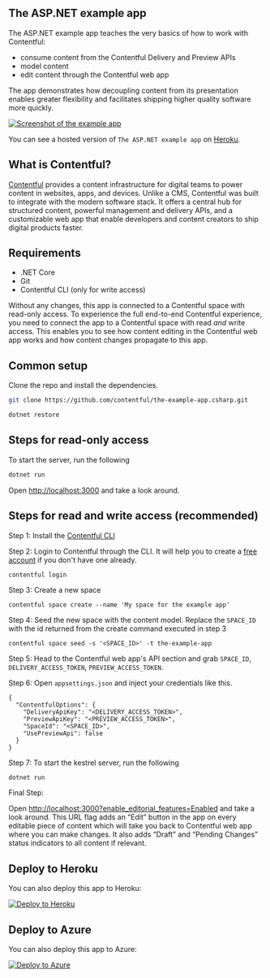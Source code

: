 ## The ASP.NET example app

The ASP.NET example app teaches the very basics of how to work with Contentful:

- consume content from the Contentful Delivery and Preview APIs
- model content
- edit content through the Contentful web app

The app demonstrates how decoupling content from its presentation enables greater flexibility and facilitates shipping higher quality software more quickly.

<a href="https://the-example-app-csharp.herokuapp.com/" target="_blank"><img src="https://images.contentful.com/qz0n5cdakyl9/4GZmvrdodGM6CksMCkkAEq/700a527b8203d4d3ccd3c303c5b3e2aa/the-example-app.png" alt="Screenshot of the example app"/></a>

You can see a hosted version of `The ASP.NET example app` on <a href="https://the-example-app-csharp.herokuapp.com/" target="_blank">Heroku</a>.

## What is Contentful?
[Contentful](https://www.contentful.com) provides a content infrastructure for digital teams to power content in websites, apps, and devices. Unlike a CMS, Contentful was built to integrate with the modern software stack. It offers a central hub for structured content, powerful management and delivery APIs, and a customizable web app that enable developers and content creators to ship digital products faster.

## Requirements

* .NET Core
* Git
* Contentful CLI (only for write access)

Without any changes, this app is connected to a Contentful space with read-only access. To experience the full end-to-end Contentful experience, you need to connect the app to a Contentful space with read _and_ write access. This enables you to see how content editing in the Contentful web app works and how content changes propagate to this app.

## Common setup

Clone the repo and install the dependencies.

```bash
git clone https://github.com/contentful/the-example-app.csharp.git
```

```bash
dotnet restore
```

## Steps for read-only access

To start the server, run the following

```bash
dotnet run
```

Open [http://localhost:3000](http://localhost:3000) and take a look around. 


## Steps for read and write access (recommended)

Step 1: Install the [Contentful CLI](https://www.npmjs.com/package/contentful-cli)

Step 2: Login to Contentful through the CLI. It will help you to create a [free account](https://www.contentful.com/sign-up/) if you don't have one already.
```
contentful login
```
Step 3: Create a new space
```
contentful space create --name 'My space for the example app'
```
Step 4: Seed the new space with the content model. Replace the `SPACE_ID` with the id returned from the create command executed in step 3
```
contentful space seed -s '<SPACE_ID>' -t the-example-app
```
Step 5: Head to the Contentful web app's API section and grab `SPACE_ID`, `DELIVERY_ACCESS_TOKEN`, `PREVIEW_ACCESS_TOKEN`. 

Step 6: Open `appsettings.json` and inject your credentials like this.

```
{
  "ContentfulOptions": {
    "DeliveryApiKey": "<DELIVERY_ACCESS_TOKEN>",
    "PreviewApiKey": "<PREVIEW_ACCESS_TOKEN>",
    "SpaceId": "<SPACE_ID>",
    "UsePreviewApi": false
  }
}
```

Step 7: To start the kestrel server, run the following
```bash
dotnet run
```
Final Step:

Open [http://localhost:3000?enable_editorial_features=Enabled](http://localhost:3000?enable_editorial_features=Enabled) and take a look around. This URL flag adds an “Edit” button in the app on every editable piece of content which will take you back to Contentful web app where you can make changes. It also adds “Draft” and “Pending Changes” status indicators to all content if relevant.

## Deploy to Heroku
You can also deploy this app to Heroku:

[![Deploy to Heroku](https://www.herokucdn.com/deploy/button.svg)](https://heroku.com/deploy)

## Deploy to Azure
You can also deploy this app to Azure:

[![Deploy to Azure](http://azuredeploy.net/deploybutton.png)](https://azuredeploy.net/)

